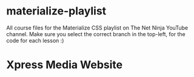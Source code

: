 # materialize-playlist
All course files for the Materialize CSS playlist on The Net Ninja YouTube channel.
Make sure you select the correct branch in the top-left, for the code for each lesson :)
# Xpress Media Website 
